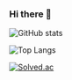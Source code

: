 ### Hi there 👋
<!--
**kksoo0131/kksoo0131** is a ✨ _special_ ✨ repository because its `README.md` (this file) appears on your GitHub profile.

Here are some ideas to get you started:

- 🔭 I’m currently working on ...
- 🌱 I’m currently learning ...
- 👯 I’m looking to collaborate on ...
- 🤔 I’m looking for help with ...
- 💬 Ask me about ...
- 📫 How to reach me: ...
- 😄 Pronouns: ...
- ⚡ Fun fact: ...
-->

![GitHub stats](https://github-readme-stats.vercel.app/api?username=kksoo0131&show_icons=true&theme=cobalt)

![Top Langs](https://github-readme-stats.vercel.app/api/top-langs/?username=kksoo0131)

[![Solved.ac](http://mazassumnida.wtf/api/v2/generate_badge?boj=jmili0820)](https://solved.ac/profile/jmili0820)

